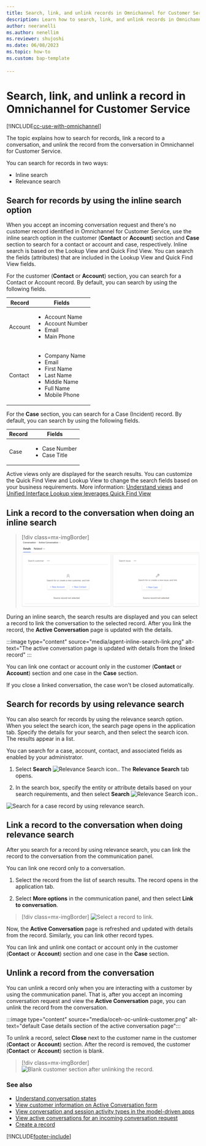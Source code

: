 ```yaml
---
title: Search, link, and unlink records in Omnichannel for Customer Service
description: Learn how to search, link, and unlink records in Omnichannel for Customer Service. Also learn how to link records to conversations.
author: neeranelli
ms.author: nenellim
ms.reviewer: shujoshi
ms.date: 06/08/2023
ms.topic: how-to
ms.custom: bap-template

---
```


# Search, link, and unlink a record in Omnichannel for Customer Service

[!INCLUDE[cc-use-with-omnichannel](../../includes/cc-use-with-omnichannel.md)]

The topic explains how to search for records, link a record to a conversation, and unlink the record from the conversation in Omnichannel for Customer Service.

You can search for records in two ways:

- Inline search
- Relevance search

## Search for records by using the inline search option

When you accept an incoming conversation request and there's no customer record identified in Omnichannel for Customer Service, use the inline search option in the customer (**Contact** or **Account**) section and **Case** section to search for a contact or account and case, respectively. Inline search is based on the Lookup View and Quick Find View. You can search the fields (attributes) that are included in the Lookup View and Quick Find View fields.

For the customer (**Contact** or **Account**) section, you can search for a Contact or Account record. By default, you can search by using the following fields.

|Record |Fields|
|----------|----------|
|Account| <ul> <li>Account Name</li> <li>Account Number</li> <li>Email</li> <li>Main Phone</li> </ul>  |
|Contact| <ul> <li>Company Name </li> <li>Email</li> <li>First Name</li> <li>Last Name</li> <li>Middle Name</li> <li>Full Name</li> <li>Mobile Phone</li> </ul>|

For the **Case** section, you can search for a Case (Incident) record. By default, you can search by using the following fields.

|Record |Fields|
|--- |--- |
|Case| <ul> <li>Case Number</li> <li>Case Title</li> </ul>|

Active views only are displayed for the search results. You can customize the Quick Find View and Lookup View to change the search fields based on your business requirements. More information: [Understand views](/dynamics365/customer-engagement/customize/create-edit-views) and [Unified Interface Lookup view leverages Quick Find View](https://blogs.msdn.microsoft.com/crm/2018/11/02/unified-interface-lookup-now-leverages-quick-find-view/)

## Link a record to the conversation when doing an inline search

> [!div class=mx-imgBorder]
> ![Customer and Case sections are blank when there are no records.](../media/customer-summary-create-record.PNG "Customer and Case sections are blank when there are no records")

During an inline search, the search results are displayed and you can select a record to link the conversation to the selected record. After you link the record, the **Active Conversation** page is updated with the details.

   :::image type="content" source="media/agent-inline-search-link.png" alt-text="The active conversation page is updated with details from the linked record" :::

You can link one contact or account only in the customer (**Contact** or **Account**) section and one case in the **Case** section.

If you close a linked conversation, the case won't be closed automatically.

## Search for records by using relevance search

You can also search for records by using the relevance search option. When you select the search icon, the search page opens in the application tab. Specify the details for your search, and then select the search icon. The results appear in a list.

You can search for a case, account, contact, and associated fields as enabled by your administrator.

1. Select **Search** ![Relevance Search icon.](../media/oceh-oc-search-icon.png "Relevance Search icon"). The **Relevance Search** tab opens.  

2. In the search box, specify the entity or attribute details based on your search requirements, and then select **Search** ![Relevance Search icon.](../media/oceh-oc-search-icon.png "Relevance Search icon").

![Search for a case record by using relevance search.](../media/oceh-oc-search-record-case.png "Search for a case record by using relevance search")

## Link a record to the conversation when doing relevance search

After you search for a record by using relevance search, you can link the record to the conversation from the communication panel.

You can link one record only to a conversation.

1. Select the record from the list of search results. The record opens in the application tab.

2. Select **More options** in the communication panel, and then select **Link to conversation**.

> [!div class=mx-imgBorder]
> ![Select a record to link.](../media/oceh-oc-select-record-link.png "Select a record to link")

Now, the **Active Conversation** page is refreshed and updated with details from the record. Similarly, you can link other record types.

You can link and unlink one contact or account only in the customer (**Contact** or **Account**) section and one case in the **Case** section.

## Unlink a record from the conversation

You can unlink a record only when you are interacting with a customer by using the communication panel. That is, after you accept an incoming conversation request and view the **Active Conversation** page, you can unlink the record from the conversation.

 :::image type="content" source="media/oceh-oc-unlink-customer.png" alt-text="default Case details section of the active conversation page"::: 


To unlink a record, select **Close** next to the customer name in the customer (**Contact** or **Account**) section. After the record is removed, the customer (**Contact** or **Account**) section is blank.

> [!div class=mx-imgBorder]
> ![Blank customer section after unlinking the record.](../media/oceh-oc-unlinked-form.PNG "Blank customer section after unlinking the record")

### See also

- [Understand conversation states](oc-conversation-state.md)
- [View customer information on Active Conversation form](oc-customer-summary.md)
- [View conversation and session activity types in the model-driven apps](oc-view-activity-types.md)
- [View active conversations for an incoming conversation request](oc-view-customer-summary-incoming-conversation-request.md)
- [Create a record](oc-create-record.md)


[!INCLUDE[footer-include](../../includes/footer-banner.md)]
